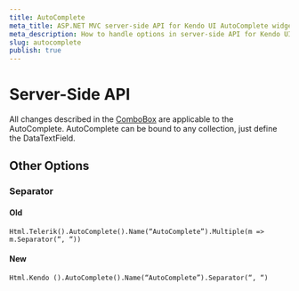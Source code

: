 ```yaml
---
title: AutoComplete
meta_title: ASP.NET MVC server-side API for Kendo UI AutoComplete widget
meta_description: How to handle options in server-side API for Kendo UI AutoComplete with ASP.NET MVC.
slug: autocomplete
publish: true
---
```


# Server-Side API

All changes described in the [ComboBox](combobox) are applicable to the AutoComplete. AutoComplete can be bound to any collection, just define the DataTextField.

## Other Options

### Separator

#### Old

	Html.Telerik().AutoComplete().Name(“AutoComplete”).Multiple(m => m.Separator(“, “))
 
#### New

	Html.Kendo ().AutoComplete().Name(“AutoComplete”).Separator(“, “) 
